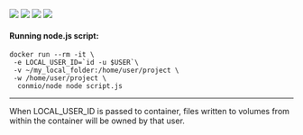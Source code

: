 [![](https://images.microbadger.com/badges/version/conmio/node.svg)](https://microbadger.com/images/conmio/node "Get your own version badge on microbadger.com")
[![](https://images.microbadger.com/badges/image/conmio/node.svg)](https://microbadger.com/images/conmio/node "Get your own image badge on microbadger.com")
![](https://img.shields.io/docker/automated/conmio/serverless.svg)
![](https://img.shields.io/docker/build/conmio/serverless.svg)

#### Running node.js script:
```
docker run --rm -it \
 -e LOCAL_USER_ID=`id -u $USER`\
 -v ~/my_local_folder:/home/user/project \
 -w /home/user/project \
  conmio/node node script.js
 ```
---

When LOCAL_USER_ID is passed to container, files written to volumes from within the container will be owned by that user.
